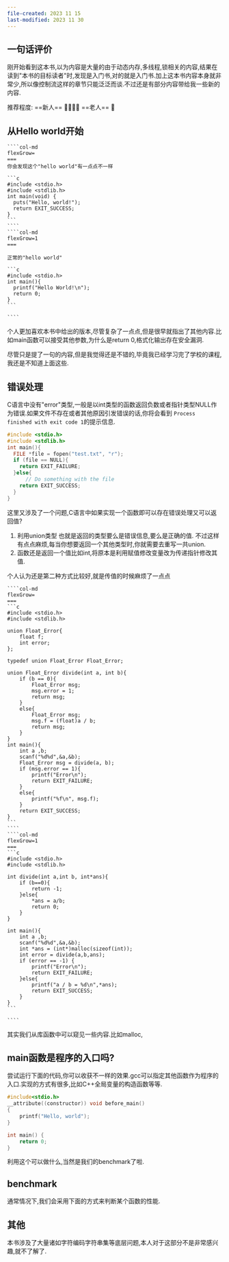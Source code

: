 ```yaml
---
file-created: 2023 11 15
last-modified: 2023 11 30
---
```


## 一句话评价

刚开始看到这本书,以为内容是大量的由于动态内存,多线程,锁相关的内容,结果在读到"本书的目标读者"时,发现是入门书,对的就是入门书.加上这本书内容本身就非常少,所以像控制流这样的章节只能泛泛而谈.不过还是有部分内容带给我一些新的内容.

推荐程度: 
==新人== 🌟🌟🌟🌟
==老人== 🌟


## 从Hello world开始

`````col
````col-md
flexGrow=
===
你会发现这个"hello world"有一点点不一样

```c
#include <stdio.h>
#include <stdlib.h>
int main(void) {
  puts("Hello, world!");
  return EXIT_SUCCESS;
}
```
````
````col-md
flexGrow=1
===

正常的"hello world"

```c
#include <stdio.h>
int main(){
  printf("Hello World!\n");
  return 0;
}
```

````

`````

个人更加喜欢本书中给出的版本,尽管复杂了一点点,但是很早就指出了其他内容.比如main函数可以接受其他参数,为什么是return 0,格式化输出存在安全漏洞.

尽管只是提了一句的内容,但是我觉得还是不错的,毕竟我已经学习完了学校的课程,我还是不知道上面这些.

## 错误处理

C语言中没有"error"类型,一般是以int类型的函数返回负数或者指针类型NULL作为错误.如果文件不存在或者其他原因引发错误的话,你将会看到 `Process finished with exit code 1`的提示信息.
```c
#include <stdio.h>
#include <stdlib.h>
int main(){
  FILE *file = fopen("test.txt", "r");
  if (file == NULL){
    return EXIT_FAILURE;
  }else{
      // Do something with the file
    return EXIT_SUCCESS;
  }
}
```

这里又涉及了一个问题,C语言中如果实现一个函数即可以存在错误处理又可以返回值?
1. 利用union类型 也就是返回的类型要么是错误信息,要么是正确的值. 不过这样有点点麻烦,每当你想要返回一个其他类型时,你就需要去重写一共union.
2. 函数还是返回一个值比如int,将原本是利用赋值修改变量改为传递指针修改其值.

个人认为还是第二种方式比较好,就是传值的时候麻烦了一点点
`````col
````col-md
flexGrow=
===
```c
#include <stdio.h>
#include <stdlib.h>

union Float_Error{
    float f;
    int error;
};

typedef union Float_Error Float_Error;

union Float_Error divide(int a, int b){
    if (b == 0){
        Float_Error msg;
        msg.error = 1;
        return msg;
    }
    else{
        Float_Error msg;
        msg.f = (float)a / b;
        return msg;
    }
}
int main(){
    int a ,b;
	scanf("%d%d",&a,&b);
    Float_Error msg = divide(a, b);
    if (msg.error == 1){
        printf("Error\n");
        return EXIT_FAILURE;
    }
    else{
        printf("%f\n", msg.f);
    }
    return EXIT_SUCCESS;
}
```
````
````col-md
flexGrow=1
===
```c
#include <stdio.h>
#include <stdlib.h>

int divide(int a,int b, int*ans){
	if (b==0){
		return -1;
	}else{
		*ans = a/b;
		return 0;
	}
}

int main(){
	int a ,b;
	scanf("%d%d",&a,&b);
	int *ans = (int*)malloc(sizeof(int));
	int error = divide(a,b,ans);
	if (error == -1) {
		printf("Error\n");
		return EXIT_FAILURE;
	}else{
		printf("a / b = %d\n",*ans);
		return EXIT_SUCCESS;
	}
}
```

````

`````

其实我们从库函数中可以窥见一些内容.比如malloc,


## main函数是程序的入口吗?

尝试运行下面的代码,你可以收获不一样的效果.gcc可以指定其他函数作为程序的入口.实现的方式有很多,比如C++全局变量的构造函数等等.
```c
#include<stdio.h>
__attribute((constructor)) void before_main()
{
	printf("Hello, world");
}

int main() {
	return 0;
}
```

利用这个可以做什么,当然是我们的benchmark了啦.
## benchmark

通常情况下,我们会采用下面的方式来判断某个函数的性能.


## 其他

本书涉及了大量诸如字符编码字符串集等底层问题,本人对于这部分不是非常感兴趣,就不了解了.
